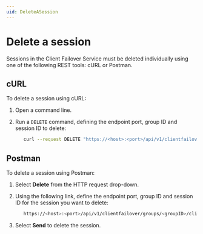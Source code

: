 ```yaml
---
uid: DeleteASession
---
```


# Delete a session

Sessions in the Client Failover Service must be deleted individually using one of the following REST tools: cURL or Postman.

## cURL

To delete a session using cURL:

1. Open a command line.

2. Run a `DELETE` command, defining the endpoint port, group ID and session ID to delete:

   ```bash
      curl --request DELETE "https://<host>:<port>/api/v1/clientfailover/groups/<groupID>/clientsessions/<sessionID>"
      ```

## Postman

To delete a session using Postman:

1. Select **Delete** from the HTTP request drop-down.

2. Using the following link, define the endpoint port, group ID and session ID for the session you want to delete:

   ```bash
      https://<host>:<port>/api/v1/clientfailover/groups/<groupID>/clientsessions/<sessionID>
      ```

3. Select **Send** to delete the session. 
